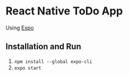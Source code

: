# React Native ToDo App
Using [Expo](https://docs.expo.io/)

## Installation and Run
1. `npm install --global expo-cli`
2. `expo start`
